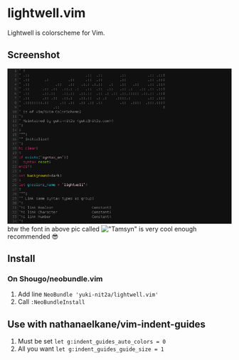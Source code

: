 # lightwell.vim
Lightwell is colorscheme for Vim.

## Screenshot
![Preview](https://raw.githubusercontent.com/yuki-nit2a/lightwell.vim/master/preview.png)
btw the font in above pic called !["Tamsyn"](http://www.fial.com/~scott/tamsyn-font/) is very cool enough recommended :sunglasses:

## Install

### On Shougo/neobundle.vim
1. Add line `NeoBundle 'yuki-nit2a/lightwell.vim'`
1. Call `:NeoBundleInstall`

## Use with nathanaelkane/vim-indent-guides
1. Must be set `let g:indent_guides_auto_colors = 0`
1. All you want `let g:indent_guides_guide_size = 1`
